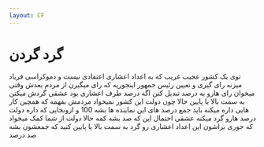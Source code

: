 ```yaml
---
layout: CF
---
```


# گرد گردن
توی یک کشور عجیب غریب که به اعداد اعشاری اعتقادی نیست و دموکراسی فریاد میزنه رای گیری و تعیین رئیس جمهور اینجوریه که رای میگیرن از مردم بعدش وقتی میخوان رای هارو به درصد تبدیل کنن اگه درصد طرف اعشاری بود عشقی گردش میکنن به سمت بالا یا پایین حالا چون دولت این کشور نمیخواد مردمش بفهمه که همچین کار هایی داره میکنه باید جمع درصد های این نماینده ها بشه 100 و ازونجایی که داره دولت درصد هارو گرد میکنه عشقی احتمال این که صد بشه کمه حالا دولت از شما کمک میخواد که جوری براشون این اعداد اعشاری رو گرد به سمت بالا یا پایین کنید که جمعشون بشه صد درصد
